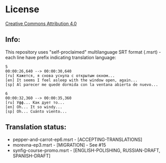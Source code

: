 License
=======

[Creative Commons Attribution 4.0](https://creativecommons.org/licenses/by/4.0/)

## Info:

This repository uses "self-proclaimed" multilanguage SRT format (.msrt) - each line have prefix indicating translation language:

```
5
00:00:26,640 --> 00:00:30,640
[ru] Кажется, я снова уснула с открытым окном...
[en] It seems I feel asleep with the window open, again...
[sp] Al parecer me quedé dormida con la ventana abierta de nuevo...

6
00:00:32,360 --> 00:00:35,360
[ru] Уфф... Как дует то...
[en] Oh... It so windy...
[sp] Oh... Cuánto viento...
```

## Translation status:

* pepper-and-carrot-ep6.msrt - [ACCEPTING-TRANSLATIONS]
* morevna-ep3.msrt - [MIGRATION] - See #15
* synfig-course-promo.msrt - [ENGLISH-POLISHING, RUSSIAN-DRAFT, SPANISH-DRAFT]
